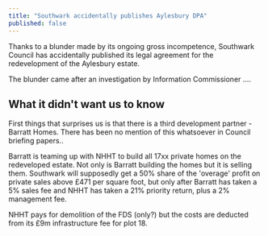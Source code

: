 ```yaml
---
title: "Southwark accidentally publishes Aylesbury DPA"
published: false
---
```

Thanks to a blunder made by its ongoing gross incompetence, Southwark Council has accidentally published its legal agreement for the redevelopment of the Aylesbury estate.

The blunder came after an investigation by Information Commissioner ....

## What it didn't want us to know
First things that surprises us is that there is a third development partner - Barratt Homes. There has been no mention of this whatsoever in Council briefing papers..

Barratt is teaming up with NHHT to build all 17xx private homes on the redeveloped estate. Not only is Barratt building the homes but it is selling them. Southwark will supposedly get a 50% share of the 'overage' profit on private sales above £471 per square foot, but only after Barratt has taken a 5% sales fee and NHHT has taken a 21% priority return, plus a 2% management fee.

NHHT pays for demolition of the FDS (only?) but the costs are deducted from its £9m infrastructure fee for plot 18.   
